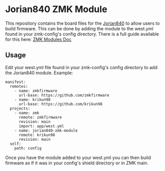 # Jorian840 ZMK Module

This repository contains the board files for the [Jorian840](https://github.com/krikun98/jorian840/) to allow users to build firmware. 
This can be done by adding the module to the west.yml found in your zmk-config's config directory. 
There is a full guide available for this here: [ZMK Modules Doc](https://zmk.dev/docs/features/modules)

## Usage

Edit your west.yml file found in your zmk-config's config directory to add the Jorian840 module. Example:

```
manifest:
  remotes:
    - name: zmkfirmware
      url-base: https://github.com/zmkfirmware
    - name: krikun98
      url-base: https://github.com/krikun98
  projects:
    - name: zmk
      remote: zmkfirmware
      revision: main
      import: app/west.yml
    - name: jorian840-zmk-module
      remote: krikun98
      revision: main
  self:
    path: config
```
Once you have the module added to your west.yml you can then build firmware as if it was in your config's shield directory or in ZMK main.
